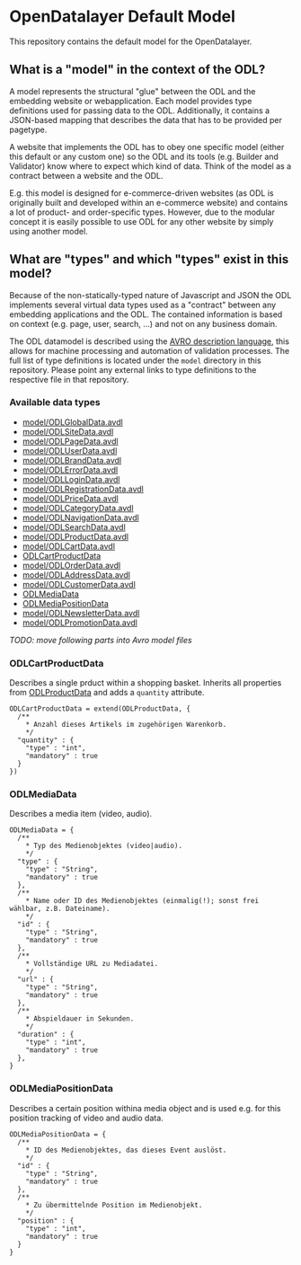 # OpenDatalayer Default Model
This repository contains the default model for the OpenDatalayer.

## What is a "model" in the context of the ODL?
A model represents the structural "glue" between the ODL and the embedding website or webapplication. Each model
provides type definitions used for passing data to the ODL. Additionally, it contains a JSON-based mapping
that describes the data that has to be provided per pagetype.

A website that implements the ODL has to obey one specific model (either this default or any custom one) so
the ODL and its tools (e.g. Builder and Validator) know where to expect which kind of data. Think of the model as
a contract between a website and the ODL.

E.g. this model is designed for e-commerce-driven websites (as ODL is originally built and developed within
an e-commerce website) and contains a lot of product- and order-specific types. However, due to the
modular concept it is easily possible to use ODL for any other website by simply using another model.

## What are "types" and which "types" exist in this model?
Because of the non-statically-typed nature of Javascript and JSON the ODL implements several virtual data
types used as a "contract" between any embedding applications and the ODL. The contained information is
based on context (e.g. page, user, search, ...) and not on any business domain.

The ODL datamodel is described using the [AVRO description language](https://avro.apache.org/docs/current/),
this allows for machine processing and automation of validation processes. The full list of type definitions is
located under the `model` directory in this repository. Please point any external links to type definitions
to the respective file in that repository.

### Available data types
* [model/ODLGlobalData.avdl](model/ODLGlobalData.avdl)
* [model/ODLSiteData.avdl](model/ODLSiteData.avdl)
* [model/ODLPageData.avdl](model/ODLPageData.avdl)
* [model/ODLUserData.avdl](model/ODLUserData.avdl)
* [model/ODLBrandData.avdl](model/ODLBrandData.avdl)
* [model/ODLErrorData.avdl](model/ODLErrorData.avdl)
* [model/ODLLoginData.avdl](model/ODLLoginData.avdl)
* [model/ODLRegistrationData.avdl](model/ODLRegistrationData.avdl)
* [model/ODLPriceData.avdl](model/ODLPriceData.avdl)
* [model/ODLCategoryData.avdl](model/ODLCategoryData.avdl)
* [model/ODLNavigationData.avdl](model/ODLNavigationData.avdl)
* [model/ODLSearchData.avdl](model/ODLSearchData.avdl)
* [model/ODLProductData.avdl](model/ODLProductData.avdl)
* [model/ODLCartData.avdl](model/ODLCartData.avdl)
* [ODLCartProductData](#odlcartproductdata)
* [model/ODLOrderData.avdl](model/ODLOrderData.avdl)
* [model/ODLAddressData.avdl](model/ODLAddressData.avdl)
* [model/ODLCustomerData.avdl](model/ODLCustomerData.avdl)
* [ODLMediaData](#odlmediadata)
* [ODLMediaPositionData](#odlmediapositiondata)
* [model/ODLNewsletterData.avdl](model/ODLNewsletterData.avdl)
* [model/ODLPromotionData.avdl](model/ODLPromotionData.avdl)

*TODO: move following parts into Avro model files*

### ODLCartProductData
Describes a single prduct within a shopping basket. Inherits all properties from [ODLProductData](model/ODLProductData.avdl)
and adds a `quantity` attribute.

    ODLCartProductData = extend(ODLProductData, {
      /**
        * Anzahl dieses Artikels im zugehörigen Warenkorb.
        */
      "quantity" : {
        "type" : "int",
        "mandatory" : true
      }
    })

### ODLMediaData
Describes a media item (video, audio).

    ODLMediaData = {
      /**
        * Typ des Medienobjektes (video|audio).
        */
      "type" : {
        "type" : "String",
        "mandatory" : true
      },
      /**
        * Name oder ID des Medienobjektes (einmalig(!); sonst frei wählbar, z.B. Dateiname).
        */
      "id" : {
        "type" : "String",
        "mandatory" : true
      },
      /**
        * Vollständige URL zu Mediadatei.
        */
      "url" : {
        "type" : "String",
        "mandatory" : true
      },
      /**
        * Abspieldauer in Sekunden.
        */
      "duration" : {
        "type" : "int",
        "mandatory" : true
      },
    }

### ODLMediaPositionData
Describes a certain position withina media object and is used e.g. for this position
tracking of video and audio data.


    ODLMediaPositionData = {
      /**
        * ID des Medienobjektes, das dieses Event auslöst.
        */
      "id" : {
        "type" : "String",
        "mandatory" : true
      },
      /**
        * Zu übermittelnde Position im Medienobjekt.
        */
      "position" : {
        "type" : "int",
        "mandatory" : true
      }
    }
